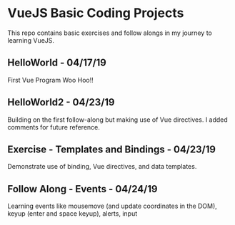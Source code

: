 # VueJS Basic Coding Projects
This repo contains basic exercises and follow alongs in my journey to learning VueJS.

## HelloWorld - 04/17/19
First Vue Program  Woo Hoo!!

## HelloWorld2 - 04/23/19
Building on the first follow-along but making use of Vue directives. I added comments for future reference.

## Exercise - Templates and Bindings - 04/23/19
Demonstrate use of binding, Vue directives, and data templates.

## Follow Along - Events - 04/24/19
Learning events like mousemove (and update coordinates in the DOM), keyup (enter and space keyup), alerts, input
